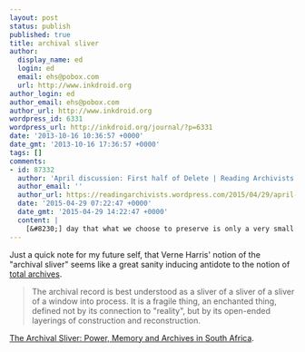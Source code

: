 ```yaml
---
layout: post
status: publish
published: true
title: archival sliver
author:
  display_name: ed
  login: ed
  email: ehs@pobox.com
  url: http://www.inkdroid.org
author_login: ed
author_email: ehs@pobox.com
author_url: http://www.inkdroid.org
wordpress_id: 6331
wordpress_url: http://inkdroid.org/journal/?p=6331
date: '2013-10-16 10:36:57 +0000'
date_gmt: '2013-10-16 17:36:57 +0000'
tags: []
comments:
- id: 87332
  author: 'April discussion: First half of Delete | Reading Archivists'
  author_email: ''
  author_url: https://readingarchivists.wordpress.com/2015/04/29/april-discussion-first-half-of-delete/
  date: '2015-04-29 07:22:47 +0000'
  date_gmt: '2015-04-29 14:22:47 +0000'
  content: |
    [&#8230;] day that what we choose to preserve is only a very small &#8220;sliver of a sliver&#8221; as stated so eloquently by South African archivist Verne [&#8230;]
---
```

<p>Just a quick note for my future self, that Verne Harris' notion of the "archival sliver" seems like a great sanity inducing antidote to the notion of <a href="http://www2.archivists.org/glossary/terms/t/total-archives">total archives</a>.</p>
<blockquote>
<p>The archival record is best understood as a sliver of a sliver of a sliver of a window into process. It is a fragile thing, an enchanted thing, defined not by its connection to "reality", but by its open-ended layerings of construction and reconstruction.</p>
</blockquote>
<p><a href="http://www.nyu.edu/pages/classes/bkg/methods/harris.pdf">The Archival Sliver: Power, Memory and Archives in South Africa</a>.</p>
